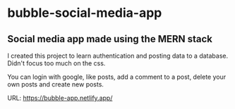 # bubble-social-media-app
## Social media app made using the MERN stack

I created this project to learn authentication and posting data to a database. Didn't focus too much on the css.

You can login with google, like posts, add a comment to a post, delete your own posts and create new posts.

URL: https://bubble-app.netlify.app/


